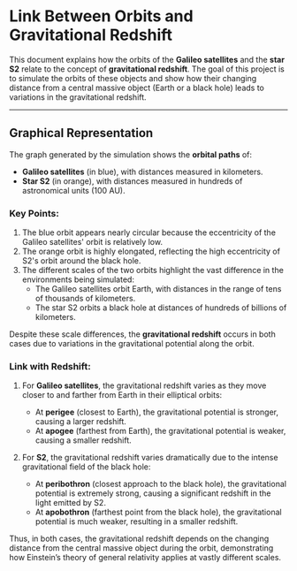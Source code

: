# Link Between Orbits and Gravitational Redshift

This document explains how the orbits of the **Galileo satellites** and the **star S2** relate to the concept of **gravitational redshift**. The goal of this project is to simulate the orbits of these objects and show how their changing distance from a central massive object (Earth or a black hole) leads to variations in the gravitational redshift.

---

## Graphical Representation

The graph generated by the simulation shows the **orbital paths** of:

- **Galileo satellites** (in blue), with distances measured in kilometers.
- **Star S2** (in orange), with distances measured in hundreds of astronomical units (100 AU).

### Key Points:
1. The blue orbit appears nearly circular because the eccentricity of the Galileo satellites' orbit is relatively low.
2. The orange orbit is highly elongated, reflecting the high eccentricity of S2's orbit around the black hole.
3. The different scales of the two orbits highlight the vast difference in the environments being simulated:
   - The Galileo satellites orbit Earth, with distances in the range of tens of thousands of kilometers.
   - The star S2 orbits a black hole at distances of hundreds of billions of kilometers.

Despite these scale differences, the **gravitational redshift** occurs in both cases due to variations in the gravitational potential along the orbit.

### Link with Redshift:
1. For **Galileo satellites**, the gravitational redshift varies as they move closer to and farther from Earth in their elliptical orbits:
   - At **perigee** (closest to Earth), the gravitational potential is stronger, causing a larger redshift.
   - At **apogee** (farthest from Earth), the gravitational potential is weaker, causing a smaller redshift.

2. For **S2**, the gravitational redshift varies dramatically due to the intense gravitational field of the black hole:
   - At **peribothron** (closest approach to the black hole), the gravitational potential is extremely strong, causing a significant redshift in the light emitted by S2.
   - At **apobothron** (farthest point from the black hole), the gravitational potential is much weaker, resulting in a smaller redshift.

Thus, in both cases, the gravitational redshift depends on the changing distance from the central massive object during the orbit, demonstrating how Einstein’s theory of general relativity applies at vastly different scales.
